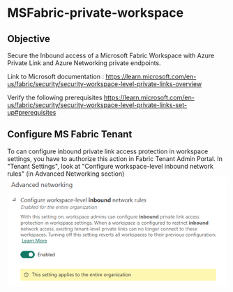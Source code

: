 # MSFabric-private-workspace



## Objective

Secure the Inbound access of a Microsoft Fabric Workspace with Azure Private Link and Azure Networking private endpoints.

Link to Microsoft documentation :
<https://learn.microsoft.com/en-us/fabric/security/security-workspace-level-private-links-overview>

Verify the following prerequisites
<https://learn.microsoft.com/en-us/fabric/security/security-workspace-level-private-links-set-up#prerequisites>

## Configure MS Fabric Tenant

To can configure inbound private link access protection in workspace settings, you have to authorize this action in Fabric Tenant Admin Portal.
In "Tenant Settings", look at "Configure workspace-level inbound network rules" (in Advanced Networking section)
![alt text](images/workspace-inbound-network-rules.png)
